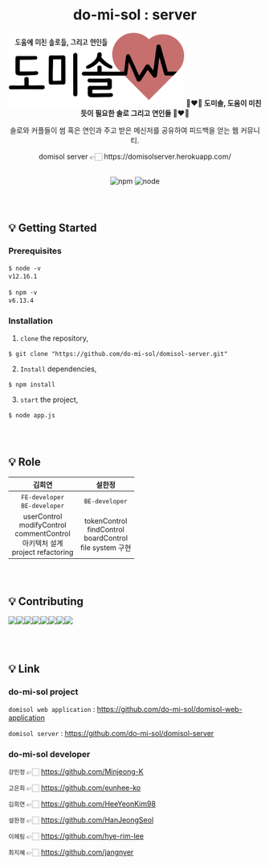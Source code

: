 <h1 align="center">
  do-mi-sol : server
</h1>

<div align="center">
  <img src="https://github.com/do-mi-sol/domisol-web-application/raw/master/src/assets/images/Logo3.png" width="350"/>
  <strong>👩‍❤️‍👨 도미솔, 도움이 미친듯이 필요한 솔로 그리고 연인들 👩‍❤️‍👨 </strong>
  <p></p>
  <p>솔로와 커플들이 썸 혹은 연인과 주고 받은 메신저를 공유하여 피드백을 얻는 웹 커뮤니티.</p>
  <p>domisol server 👉🏻 https://domisolserver.herokuapp.com/</p></br>
</div>

<div align="center">
  <!-- NPM version -->
  <img src="https://img.shields.io/npm/v/npm" alt="npm"/>
  
  <!-- NODE version -->
  <img src="https://img.shields.io/node/v/passport" alt="node"/>
</div>


### <br/>
###

## 💡 Getting Started

### Prerequisites

```
$ node -v
v12.16.1

$ npm -v
v6.13.4
```

### Installation
1. `clone` the repository,
```
$ git clone "https://github.com/do-mi-sol/domisol-server.git"
```

2. `Install` dependencies,
```
$ npm install
```       
3. `start` the project,
```
$ node app.js
```

### <br/>
###

## 💡 Role

김희연|설한정    
:-------:|:-------:
`FE-developer`<br/>`BE-developer`|`BE-developer`<br/>
userControl<br/>modifyControl<br/>commentControl<br/>아키텍처 설계<br/>project refactoring<br/>|tokenControl<br/>findControl<br/>boardControl<br/>file system 구현<br/>|

### <br/>
###

## 💡 Contributing

[![](https://sourcerer.io/fame/HeeYeonKim98/do-mi-sol/domisol-server/images/0)](https://sourcerer.io/fame/HeeYeonKim98/do-mi-sol/domisol-server/links/0)[![](https://sourcerer.io/fame/HeeYeonKim98/do-mi-sol/domisol-server/images/1)](https://sourcerer.io/fame/HeeYeonKim98/do-mi-sol/domisol-server/links/1)[![](https://sourcerer.io/fame/HeeYeonKim98/do-mi-sol/domisol-server/images/2)](https://sourcerer.io/fame/HeeYeonKim98/do-mi-sol/domisol-server/links/2)[![](https://sourcerer.io/fame/HeeYeonKim98/do-mi-sol/domisol-server/images/3)](https://sourcerer.io/fame/HeeYeonKim98/do-mi-sol/domisol-server/links/3)[![](https://sourcerer.io/fame/HeeYeonKim98/do-mi-sol/domisol-server/images/4)](https://sourcerer.io/fame/HeeYeonKim98/do-mi-sol/domisol-server/links/4)[![](https://sourcerer.io/fame/HeeYeonKim98/do-mi-sol/domisol-server/images/5)](https://sourcerer.io/fame/HeeYeonKim98/do-mi-sol/domisol-server/links/5)[![](https://sourcerer.io/fame/HeeYeonKim98/do-mi-sol/domisol-server/images/6)](https://sourcerer.io/fame/HeeYeonKim98/do-mi-sol/domisol-server/links/6)[![](https://sourcerer.io/fame/HeeYeonKim98/do-mi-sol/domisol-server/images/7)](https://sourcerer.io/fame/HeeYeonKim98/do-mi-sol/domisol-server/links/7)

### <br/>
###

## 💡 Link
### do-mi-sol project

`domisol web application` :  <https://github.com/do-mi-sol/domisol-web-application>

`domisol server` : <https://github.com/do-mi-sol/domisol-server>

### do-mi-sol developer

`강민정` 👉🏻 <https://github.com/Minjeong-K>

`고은희` 👉🏻 <https://github.com/eunhee-ko>

`김희연` 👉🏻 <https://github.com/HeeYeonKim98>

`설한정` 👉🏻 <https://github.com/HanJeongSeol>

`이헤림` 👉🏻 <https://github.com/hye-rim-lee>

`최지혜` 👉🏻 <https://github.com/jangnyer>
